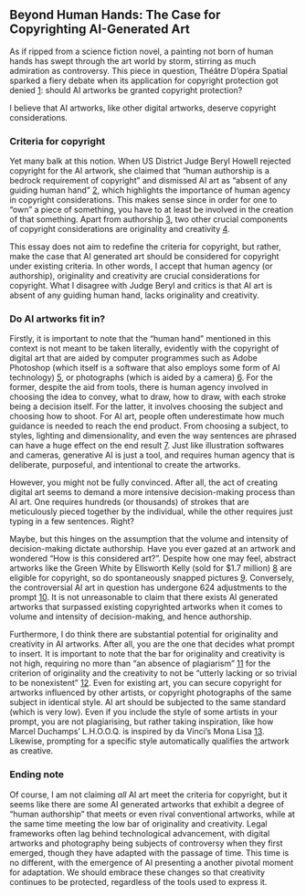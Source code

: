 ## Beyond Human Hands: The Case for Copyrighting AI-Generated Art
As if ripped from a science fiction novel, a painting not born of human hands has swept through the art world by storm, stirring as much admiration as controversy. This piece in question, Théâtre D’opéra Spatial sparked a fiery debate when its application for copyright protection got denied [1](https://www.reuters.com/legal/ai-generated-art-cannot-receive-copyrights-us-court-says-2023-08-21/): should AI artworks be granted copyright protection?
  
I believe that AI artworks, like other digital artworks, deserve copyright considerations.

### Criteria for copyright
Yet many balk at this notion. When US District Judge Beryl Howell rejected copyright for the AI artwork, she claimed that “human authorship is a bedrock requirement of copyright” and dismissed AI art as “absent of any guiding human hand” [2](https://www.theverge.com/2023/8/19/23838458/ai-generated-art-no-copyright-district-court), which highlights the importance of human agency in copyright considerations. This makes sense since in order for one to “own” a piece of something, you have to at least be involved in the creation of that something. Apart from authorship [3](doi:10.1093/oso/9780198768692.003.0002), two other crucial components of copyright considerations are originality and creativity [4](https://scholarship.law.duke.edu/cgi/viewcontent.cgi?article=4136&context=lcp).

This essay does not aim to redefine the criteria for copyright, but rather, make the case that AI generated art should be considered for copyright under existing criteria. In other words, I accept that human agency (or authorship), originality and creativity are crucial considerations for copyright. What I disagree with Judge Beryl and critics is that AI art is absent of any guiding human hand, lacks originality and creativity.

### Do AI artworks fit in?
Firstly, it is important to note that the “human hand” mentioned in this context is not meant to be taken literally, evidently with the copyright of digital art that are aided by computer programmes such as Adobe Photoshop (which itself is a software that also employs some form of AI technology) [5](http://www.theinformedillustrator.com/2016/09/digital-art-copyright-law.html), or photographs (which is aided by a camera) [6](https://www.format.com/magazine/resources/photography/photography-copyright-law-guide#:~:text=Copyright%20in%20photography%20means%20that,the%20button%20owns%20the%20copyright). For the former, despite the aid from tools, there is human agency involved in choosing the idea to convey, what to draw, how to draw, with each stroke being a decision itself. For the latter, it involves choosing the subject and choosing how to shoot. For AI art, people often underestimate how much guidance is needed to reach the end product. From choosing a subject, to styles, lighting and dimensionality, and even the way sentences are phrased can have a huge effect on the end result [7](https://github.com/willwulfken/MidJourney-Styles-and-Keywords-Reference). Just like illustration softwares and cameras, generative AI is just a tool, and requires human agency that is deliberate, purposeful, and intentional to create the artworks.

However, you might not be fully convinced. After all, the act of creating digital art seems to demand a more intensive decision-making process than AI art. One requires hundreds (or thousands) of strokes that are meticulously pieced together by the individual, while the other requires just typing in a few sentences. Right?

Maybe, but this hinges on the assumption that the volume and intensity of decision-making dictate authorship. Have you ever gazed at an artwork and wondered “How is this considered art?”. Despite how one may feel, abstract artworks like the Green White by Ellsworth Kelly (sold for $1.7 million) [8](https://www.christies.com/en/lot/lot-5147465) are eligible for copyright, so do spontaneously snapped pictures [9](https://www.format.com/magazine/resources/photography/photography-copyright-law-guide#:~:text=Copyright%20in%20photography%20means%20that,the%20button%20owns%20the%20copyright). Conversely, the controversial AI art in question has undergone 624 adjustments to the prompt [10](https://www.wired.com/story/ai-art-copyright-matthew-allen/). It is not unreasonable to claim that there exists AI generated artworks that surpassed existing copyrighted artworks when it comes to volume and intensity of decision-making, and hence authorship.  

Furthermore, I do think there are substantial potential for originality and creativity in AI artworks. After all, you are the one that decides what prompt to insert. It is important to note that the bar for originality and creativity is not high, requiring no more than “an absence of plagiarism” [11](https://scholarship.law.duke.edu/cgi/viewcontent.cgi?article=4136&context=lcp) for the criterion of originality and the creativity to not be “utterly lacking or so trivial to be nonexistent” [12](https://scholarship.law.duke.edu/cgi/viewcontent.cgi?article=4136&context=lcp). Even for existing art, you can secure copyright for artworks influenced by other artists, or copyright photographs of the same subject in identical style. AI art should be subjected to the same standard (which is very low). Even if you include the style of some artists in your prompt, you are not plagiarising, but rather taking inspiration, like how Marcel Duchamps’ L.H.O.O.Q. is inspired by da Vinci’s Mona Lisa [13](https://www.nortonsimon.org/art/detail/P.1969.094). Likewise, prompting for a specific style automatically qualifies the artwork as creative.

### Ending note
Of course, I am not claiming _all_ AI art meet the criteria for copyright, but it seems like there are some AI generated artworks that exhibit a degree of “human authorship” that meets or even rival conventional artworks, while at the same time meeting the low bar of originality and creativity. Legal frameworks often lag behind technological advancement, with digital artworks and photography being subjects of controversy when they first emerged, though they have adapted with the passage of time. This time is no different, with the emergence of AI presenting a another pivotal moment for adaptation. We should embrace these changes so that creativity continues to be protected, regardless of the tools used to express it.